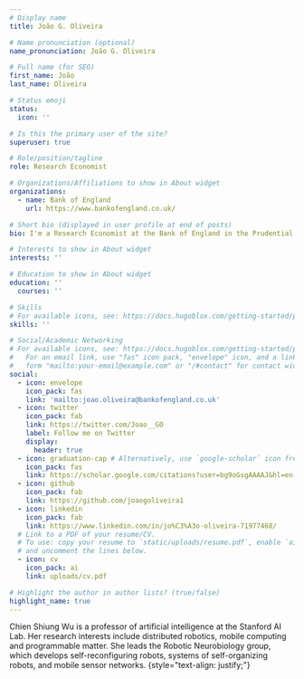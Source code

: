 ```yaml
---
# Display name
title: João G. Oliveira

# Name pronunciation (optional)
name_pronunciation: João G. Oliveira

# Full name (for SEO)
first_name: João
last_name: Oliveira

# Status emoji
status:
  icon: ''

# Is this the primary user of the site?
superuser: true

# Role/position/tagline
role: Research Economist

# Organizations/Affiliations to show in About widget
organizations:
  - name: Bank of England
    url: https://www.bankofengland.co.uk/

# Short bio (displayed in user profile at end of posts)
bio: I'm a Research Economist at the Bank of England in the Prudential Policy Directorate. I'm interested in Macroeconomics, and inequality.

# Interests to show in About widget
interests: ''

# Education to show in About widget
education: ''
  courses: ''

# Skills
# For available icons, see: https://docs.hugoblox.com/getting-started/page-builder/#icons
skills: ''

# Social/Academic Networking
# For available icons, see: https://docs.hugoblox.com/getting-started/page-builder/#icons
#   For an email link, use "fas" icon pack, "envelope" icon, and a link in the
#   form "mailto:your-email@example.com" or "/#contact" for contact widget.
social:
  - icon: envelope
    icon_pack: fas
    link: 'mailto:joao.oliveira@bankofengland.co.uk'
  - icon: twitter
    icon_pack: fab
    link: https://twitter.com/Joao__GO
    label: Follow me on Twitter
    display:
      header: true
  - icon: graduation-cap # Alternatively, use `google-scholar` icon from `ai` icon pack
    icon_pack: fas
    link: https://scholar.google.com/citations?user=bg9oGsgAAAAJ&hl=en-EN
  - icon: github
    icon_pack: fab
    link: https://github.com/joaogoliveira1
  - icon: linkedin
    icon_pack: fab
    link: https://www.linkedin.com/in/jo%C3%A3o-oliveira-71977468/
  # Link to a PDF of your resume/CV.
  # To use: copy your resume to `static/uploads/resume.pdf`, enable `ai` icons in `params.yaml`,
  # and uncomment the lines below.
  - icon: cv
    icon_pack: ai
    link: uploads/cv.pdf

# Highlight the author in author lists? (true/false)
highlight_name: true
---
```


Chien Shiung Wu is a professor of artificial intelligence at the Stanford AI Lab. Her research interests include distributed robotics, mobile computing and programmable matter. She leads the Robotic Neurobiology group, which develops self-reconfiguring robots, systems of self-organizing robots, and mobile sensor networks.
{style="text-align: justify;"}

